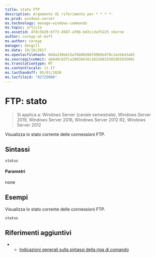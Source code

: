 ```yaml
---
title: stato FTP
description: Argomento di riferimento per * * * *-
ms.prod: windows-server
ms.technology: manage-windows-commands
ms.topic: article
ms.assetid: d78c5629-6f73-4587-af0b-bd3cc3af5225 vhorne
author: coreyp-at-msft
ms.author: coreyp
manager: dongill
ms.date: 10/16/2017
ms.openlocfilehash: 0dda330eb15a76b00266f89b9e478c1ed16e5a82
ms.sourcegitcommit: ab64dc83fca28039416c26226815502d0193500c
ms.translationtype: MT
ms.contentlocale: it-IT
ms.lasthandoff: 05/01/2020
ms.locfileid: "82725096"
---
```

# <a name="ftp-status"></a>FTP: stato

> Si applica a: Windows Server (canale semestrale), Windows Server 2019, Windows Server 2016, Windows Server 2012 R2, Windows Server 2012

Visualizza lo stato corrente delle connessioni FTP.   
## <a name="syntax"></a>Sintassi  
```  
status  
```  
#### <a name="parameters"></a>Parametri  
none  
## <a name="examples"></a>Esempi  
Visualizza lo stato corrente delle connessioni FTP.  
```  
status  
```  
## <a name="additional-references"></a>Riferimenti aggiuntivi  
-   - [Indicazioni generali sulla sintassi della riga di comando](command-line-syntax-key.md)  
